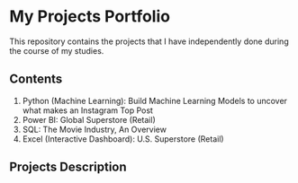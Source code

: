 # My Projects Portfolio
This repository contains the projects that I have independently done during the course of my studies.

## Contents
1. Python (Machine Learning): Build Machine Learning Models to uncover what makes an Instagram Top Post
2. Power BI: Global Superstore (Retail)
3. SQL: The Movie Industry, An Overview
4. Excel (Interactive Dashboard): U.S. Superstore (Retail)

## Projects Description


